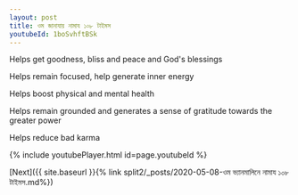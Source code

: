 ```yaml
---
layout: post
title: ওম জানাযায় নামায ১০৮ টাইমস
youtubeId: 1boSvhftBSk
---
```

 
 
Helps get goodness, bliss and peace and God's blessings
 
Helps remain focused, help generate inner energy 
 
Helps boost physical and mental health 
 
Helps remain grounded and generates a sense of gratitude towards the greater power 
 
Helps reduce bad karma
 
 
 
 


{% include youtubePlayer.html id=page.youtubeId %}
 
[Next]({{ site.baseurl }}{% link  split2/_posts/2020-05-08-ওম ভ্যানমালিনে নামায ১০৮ টাইমস.md%})
 
